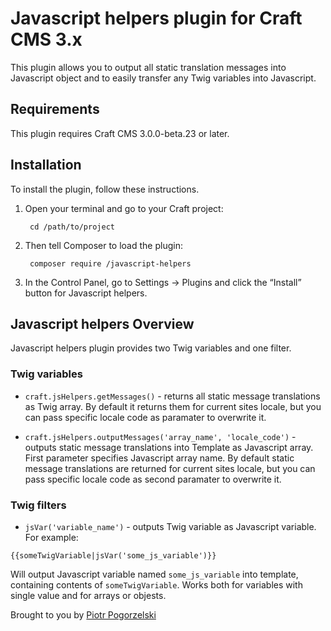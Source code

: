 # Javascript helpers plugin for Craft CMS 3.x

This plugin allows you to output all static translation messages into Javascript object and to easily transfer any Twig variables into Javascript.

## Requirements

This plugin requires Craft CMS 3.0.0-beta.23 or later.

## Installation

To install the plugin, follow these instructions.

1. Open your terminal and go to your Craft project:

        cd /path/to/project

2. Then tell Composer to load the plugin:

        composer require /javascript-helpers

3. In the Control Panel, go to Settings → Plugins and click the “Install” button for Javascript helpers.

## Javascript helpers Overview

Javascript helpers plugin provides two Twig variables and one filter.

### Twig variables

* `craft.jsHelpers.getMessages()` - returns all static message translations as Twig array. By default it returns them for current sites locale, but you can pass specific locale code as paramater to overwrite it.

* `craft.jsHelpers.outputMessages('array_name', 'locale_code')` - outputs static message translations into Template as Javascript array. First parameter specifies Javascript array name. By default static message translations are returned for current sites locale, but you can pass specific locale code as second paramater to overwrite it.

### Twig filters

* `jsVar('variable_name')` - outputs Twig variable as Javascript variable. For example:

```
{{someTwigVariable|jsVar('some_js_variable')}}
```

Will output Javascript variable named `some_js_variable` into template, containing contents of `someTwigVariable`. Works both for variables with single value and for arrays or objests.

Brought to you by [Piotr Pogorzelski](http://craftsnippets.com)
